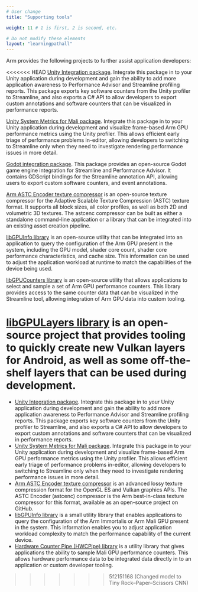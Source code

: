 ```yaml
---
# User change
title: "Supporting tools"

weight: 11 # 1 is first, 2 is second, etc.

# Do not modify these elements
layout: "learningpathall"
---
```


Arm provides the following projects to further assist application developers:

<<<<<<< HEAD
[Unity Integration package](https://github.com/ARM-software/mobile-studio-integration-for-unity/). Integrate this package in to your Unity application during development and gain the ability to add more application awareness to Performance Advisor and Streamline profiling reports. This package exports key software counters from the Unity profiler to Streamline, and also exports a C# API to allow developers to export custom annotations and software counters that can be visualized in performance reports.

[Unity System Metrics for Mali package](https://forum.unity.com/threads/introducing-system-metrics-mali-package.1126178/). Integrate this package in to your Unity application during development and visualize frame-based Arm GPU performance metrics using the Unity profiler. This allows efficient early triage of performance problems in-editor, allowing developers to switching to Streamline only when they need to investigate rendering performance issues in more detail.

[Godot integration package](https://github.com/ARM-software/arm-performance-studio-integration-for-godot). This package provides an open-source Godot game engine integration for Streamline and Performance Advisor. It contains GDScript bindings for the Streamline annotation API, allowing users to export custom software counters, and event annotations.

[Arm ASTC Encoder texture compressor](https://github.com/ARM-software/astc-encoder) is an open-source texture compressor for the Adaptive Scalable Texture Compression (ASTC) texture format. It supports all block sizes, all color profiles, as well as both 2D and volumetric 3D textures. The astcenc compressor can be built as either a standalone command-line application or a library that can be integrated into an existing asset creation pipeline.

[libGPUInfo library](https://github.com/ARM-software/libGPUInfo) is an open-source utility that can be integrated into an application to query the configuration of the Arm GPU present in the system, including the GPU model, shader core count, shader core performance characteristics, and cache size. This information can be used to adjust the application workload at runtime to match the capabilities of the device being used.

[libGPUCounters library](https://github.com/ARM-software/libGPUCounters) is an open-source utility that allows applications to select and sample a set of Arm GPU performance counters. This library provides access to the same counter data that can be visualized in the Streamline tool, allowing integration of Arm GPU data into custom tooling.

[libGPULayers library](https://github.com/ARM-software/libGPULayers) is an open-source project that provides tooling to quickly create new Vulkan layers for Android, as well as some off-the-shelf layers that can be used during development.
=======
* [Unity Integration package](https://github.com/ARM-software/mobile-studio-integration-for-unity/). Integrate this package in to your Unity application during development and gain the ability to add more application awareness to Performance Advisor and Streamline profiling reports. This package exports key software counters from the Unity profiler to Streamline, and also exports a C# API to allow developers to export custom annotations and software counters that can be visualized in performance reports.
* [Unity System Metrics for Mali package](https://forum.unity.com/threads/introducing-system-metrics-mali-package.1126178/). Integrate this package in to your Unity application during development and visualize frame-based Arm GPU performance metrics using the Unity profiler. This allows efficient early triage of performance problems in-editor, allowing developers to switching to Streamline only when they need to investigate rendering performance issues in more detail.
* [Arm ASTC Encoder texture compressor](https://github.com/ARM-software/astc-encoder) is an advanced lossy texture compression format for the OpenGL ES and Vulkan graphics APIs. The ASTC Encoder (astcenc) compressor is the Arm best-in-class texture compressor for this format, available as an open-source project on GitHub.
* [libGPUInfo library](https://github.com/ARM-software/libGPUInfo) is a small utility library that enables applications to query the configuration of the Arm Immortalis or Arm Mali GPU present in the system. This information enables you to adjust application workload complexity to match the performance capability of the current device.
* [Hardware Counter Pipe (HWCPipe) library](https://github.com/ARM-software/HWCPipe) is a utility library that gives applications the ability to sample Mali GPU performance counters. This allows hardware performance data to be integrated data directly in to an application or custom developer tooling.
>>>>>>> 5f2151168 (Changed model to Tiny Rock–Paper–Scissors CNN)
